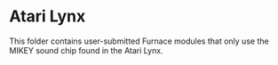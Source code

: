 # Atari Lynx
This folder contains user-submitted Furnace modules that only use the MIKEY sound chip found in the Atari Lynx.
